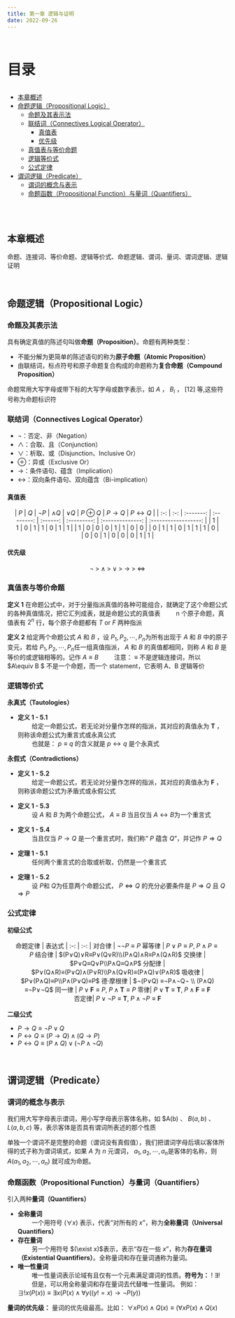 ```yaml
---
title: 第一章 逻辑与证明
date: 2022-09-26
---
```


<br>
<p style="font-size: 32px; font-weight: bold;">目录</p>

<!-- @import "[TOC]" {cmd="toc" depthFrom=2 depthTo=5 orderedList=false} -->

<!-- code_chunk_output -->

- [本章概述](#本章概述)
- [命题逻辑（Propositional Logic）](#命题逻辑propositional-logic)
  - [命题及其表示法](#命题及其表示法)
  - [联结词（Connectives Logical Operator）](#联结词connectives-logical-operator)
    - [真值表](#真值表)
    - [优先级](#优先级)
  - [真值表与等价命题](#真值表与等价命题)
  - [逻辑等价式](#逻辑等价式)
  - [公式定律](#公式定律)
- [谓词逻辑（Predicate）](#谓词逻辑predicate)
  - [谓词的概念与表示](#谓词的概念与表示)
  - [命题函数（Propositional Function）与量词（Quantifiers）](#命题函数propositional-function与量词quantifiers)

<!-- /code_chunk_output -->

<br> 
&emsp;
 
## 本章概述

命题、连接词、等价命题、逻辑等价式、命题逻辑、谓词、量词、谓词逻辑、逻辑证明

<br>

## 命题逻辑（Propositional Logic）

### 命题及其表示法

具有确定真值的陈述句叫做**命题（Proposition）**。命题有两种类型：

- 不能分解为更简单的陈述语句的称为**原子命题（Atomic Proposition）**
- 由联结词，标点符号和原子命题复合构成的命题称为**复合命题（Compound Proposition）**

命题常用大写字母或带下标的大写字母或数字表示，如 $A$ ， $B_i$ ​， $[12]$ 等,这些符号称为命题标识符

### 联结词（Connectives Logical Operator）

- $\neg$：否定、非（Negation）
- $\wedge$：合取、且（Conjunction）
- $\vee$：析取、或（Disjunction、Inclusive Or）
- $\oplus$：异或（Exclusive Or）
- $\rightarrow$：条件语句、蕴含（Implication）
- $\leftrightarrow$：双向条件语句、双向蕴含（Bi-implication）

#### 真值表

<div style="text-align: center;margin: 1rem;">

<span></span>
| $P$ | $Q$ | $\lnot P$ | $\wedge Q$ | $\vee Q$ | $P\oplus Q$ | $P\rightarrow Q$ | $P\leftrightarrow Q$ |
| :-: | :-: | :-------: | :--------: | :------: | :---------: | :--------------: | :------------------: |
| 1 | 1 | 0 | 1 | 1 | 0 | 1 | 1 |
| 1 | 0 | 0 | 0 | 1 | 1 | 0 | 0 |
| 0 | 1 | 1 | 0 | 1 | 1 | 1 | 0 |
| 0 | 0 | 1 | 0 | 0 | 0 | 1 | 1 |

</div>

#### 优先级

$$\lnot \;>\; \wedge \;>\; \vee \;>\; \to \;>\; \Leftrightarrow$$

### 真值表与等价命题

**定义 1**
在命题公式中，对于分量指派真值的各种可能组合，就确定了这个命题公式的各种真值情况，把它汇列成表，就是命题公式的真值表
&emsp;&emsp; n 个原子命题，真值表有 $2^n$ 行，每个原子命题都有 $T$ or $F$ 两种指派

**定义 2**
给定两个命题公式 $A$ 和 $B$ ，设 $P_1,P_2,\cdots,P_n$​ 为所有出现于 $A$ 和 $B$ 中的原子变元，若给 $P_1,P_2,\cdots,P_n$​ 任一组真值指派， $A$ 和 $B$ 的真值都相同，则称 $A$ 和 $B$ 是等价的或逻辑相等的。记作 $A\equiv B$
&emsp;&emsp; 注意： $\equiv$ 不是逻辑连接词，所以 $A\equiv B $ 不是一个命题，而一个 statement，它表明 A、B 逻辑等价

### 逻辑等价式

**永真式（Tautologies）**

- **定义 1 - 5.1** <br> &emsp;&emsp; 给定一命题公式，若无论对分量作怎样的指派，其对应的真值永为 $\pmb{T}$ ，则称该命题公式为重言式或永真公式 <br> &emsp;&emsp; 也就是： $p\equiv q$ 的含义就是 $p\leftrightarrow q$ 是个永真式

**永假式（Contradictions）**

- **定义 1 - 5.2** <br> &emsp;&emsp; 给定一命题公式，若无论对分量作怎样的指派，其对应的真值永为 $\pmb{F}$ ，则称该命题公式为矛盾式或永假公式

- **定义 1 - 5.3** <br> &emsp;&emsp; 设 $A$ 和 $B$ 为两个命题公式， $A \equiv B$ 当且仅当 $A \leftrightarrow B$为一个重言式

- **定义 1 - 5.4** <br> &emsp;&emsp; 当且仅当 $P \rightarrow Q$ 是一个重言式时，我们称“ $P$ 蕴含 $Q$”，并记作 $P \Rightarrow Q$

- **定理 1 - 5.1** <br> &emsp;&emsp; 任何两个重言式的合取或析取，仍然是一个重言式

- **定理 1 - 5.2** <br> &emsp;&emsp; 设 $P$和 $Q$为任意两个命题公式， $P \Leftrightarrow Q$ 的充分必要条件是 $P \Rightarrow Q$ 且 $Q \Rightarrow P$

### 公式定律

**初级公式**

<div style="text-align: center;margin: 1rem;">

<span></span>
命题定律 | 表达式
| :-: | :-: |
对合律 | $\neg\neg P \equiv P$
幂等律 | $P \vee P \equiv P ,\; P \wedge P \equiv P$
结合律 | $(P∨Q)∨R≡P∨(Q∨R)\\(P∧Q)∧R≡P∧(Q∧R)​$
交换律 | $P∨Q≡Q∨P\\P∧Q≡Q∧P​$
分配律 | $P∨(Q∧R)≡(P∨Q)∧(P∨R)\\P∧(Q∨R)≡(P∧Q)∨(P∧R)$
吸收律 | $P∨(P∧Q)≡P\\P∧(P∨Q)≡P$
德·摩根律 | $¬(P∨Q) ≡¬P∧¬Q¬ \\ (P∧Q) ≡¬P∨¬Q$
同一律 | $P\vee\pmb{F}\equiv P ,\; P\wedge\pmb{T}\equiv P$
零律| $P\vee\pmb{T}\equiv\pmb{T} ,\;P \wedge\pmb{F}\equiv\pmb{F}$  
否定律| $P\vee\neg P\equiv\pmb{T} ,\; P\wedge\neg P\equiv\pmb{F}$

</div>

**二级公式**

- $P \rightarrow Q \equiv \neg P \vee Q$
- $P \leftrightarrow Q \equiv(P \rightarrow Q) \wedge(Q \rightarrow P)$
- $P \leftrightarrow Q \equiv(P \wedge Q) \vee(\neg P \wedge \neg Q)$

<br>

## 谓词逻辑（Predicate）

### 谓词的概念与表示

我们用大写字母表示谓词，用小写字母表示客体名称，如 $A(b) 、 $B(a,b)$ 、 $L(a,b,c)$ 等，表示客体是否具有谓词所表述的那个性质

单独一个谓词不是完整的命题（谓词没有真假值），我们把谓词字母后填以客体所得的式子称为谓词填式，如果 $A$ 为 $n$ 元谓词， $a_1,a_2 ,\cdots,a _n$​ 是客体的名称，则 $A(a_1,a_2,\cdots,a_n)$ 就可成为命题。

### 命题函数（Propositional Function）与量词（Quantifiers）

引入两种**量词（Quantifiers）**

- **全称量词** <br> &emsp;&emsp; 一个用符号 $(\forall x)$ 表示，代表“对所有的 $x$”，称为**全称量词（Universal Quantifiers）**
- **存在量词** <br> &emsp;&emsp; 另一个用符号 $(\exist x)$表示，表示“存在一些 $x$”，称为**存在量词（Existential Quantifiers）**。全称量词和存在量词通称为量词。
- **唯一性量词** <br> &emsp;&emsp; 唯一性量词表示论域有且仅有一个元素满足谓词的性质。**符号为：** ! $\exists !$ <br> &emsp;&emsp; 但是，可以用全称量词和存在量词去代替唯一性量词。 例如： $\exists!x(P(x)) \equiv \exists x (P(x) \wedge \forall y((y!=x)\rightarrow \neg P(y) )$

**量词的优先级：** 量词的优先级最高。比如： $\forall xP(x)\wedge Q(x)\equiv (\forall xP(x)\wedge Q(x)$
